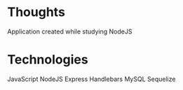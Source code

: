 # Thoughts
Application created while studying NodeJS

# Technologies

JavaScript
NodeJS
Express
Handlebars
MySQL
Sequelize
